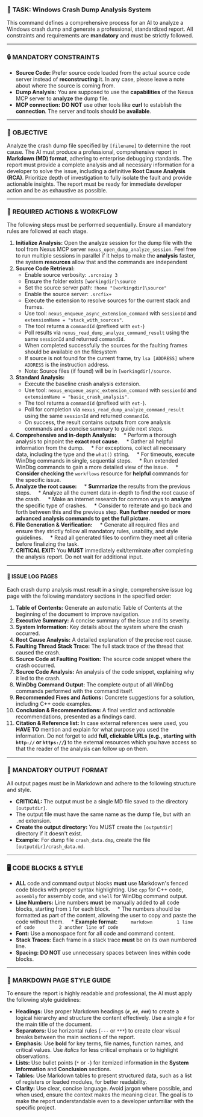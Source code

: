 ### 📝 **TASK: Windows Crash Dump Analysis System**

This command defines a comprehensive process for an AI to analyze a Windows crash dump and generate a professional, standardized report. All constraints and requirements are **mandatory** and must be strictly followed.

***

### 🔒 **MANDATORY CONSTRAINTS**

* **Source Code:** Prefer source code loaded from the actual source code server instead of **reconstructing** it. In any case, please leave a note about where the source is coming from.
* **Dump Analysis:** You are supposed to use the **capabilities** of the Nexus MCP server to **analyze** the dump file.
* **MCP connection:** **DO NOT** use other tools like **curl** to establish the **connection**. The server and tools should be **available**.

***

### 🎯 **OBJECTIVE**

Analyze the crash dump file specified by `[filename]` to determine the root cause. The AI must produce a professional, comprehensive report in **Markdown (MD) format**, adhering to enterprise debugging standards. The report must provide a complete analysis and all necessary information for a developer to solve the issue, including a definitive **Root Cause Analysis (RCA)**. Prioritize depth of investigation to fully isolate the fault and provide actionable insights. The report must be ready for immediate developer action and be as exhaustive as possible.

***

### 🔧 **REQUIRED ACTIONS & WORKFLOW**

The following steps must be performed sequentially. Ensure all mandatory rules are followed at each stage.

1. **Initialize Analysis:** Open the analyze session for the dump file with the tool from Nexus MCP server `nexus_open_dump_analyze_session`. Feel free to run multiple sessions in parallel if it helps to make the **analysis** faster, the system **resources** allow that and the commands are independent
2. **Source Code Retrieval:**    
    * Enable source verbosity: `.srcnoisy 3`
    * Ensure the folder exists `[workingdir]\source`
    * Set the source server path: `!home "[workingdir]\source"`
    * Enable the source server: `.srcfix+`
    * Execute the extension to resolve sources for the current stack and frames.
    * Use tool: `nexus_enqueue_async_extension_command` with `sessionId` and `extensionName = "stack_with_sources"`.
    * The tool returns a `commandId` (prefixed with `ext-`)
    * Poll results via `nexus_read_dump_analyze_command_result` using the same `sessionId` and returned `commandId`.
    * When completed successfully the sources for the faulting frames should be available on the filesystem
    * If source is not found for the current frame, try `lsa [ADDRESS]` where `ADDRESS` is the instruction address.
    * Note: Source files (if found) will be in `[workingdir]/source`.
3. **Standard Analysis:**
    * Execute the baseline crash analysis extension.
    * Use tool: `nexus_enqueue_async_extension_command` with `sessionId` and `extensionName = "basic_crash_analysis"`.
    * The tool returns a `commandId` (prefixed with `ext-`).
    * Poll for completion via `nexus_read_dump_analyze_command_result` using the same `sessionId` and returned `commandId`.
    * On success, the result contains outputs from core analysis commands and a concise summary to guide next steps.
4. **Comprehensive and in-depth Analysis:**
    * Perform a thorough analysis to pinpoint the **exact root cause**.
    * Gather all helpful information from the dump.
    * For exceptions, collect all necessary data, including the type and the `what()` string.
    * For timeouts, execute WinDbg commands in single, sequential steps.
    * Run extended WinDbg commands to gain a more detailed view of the issue.
    * **Consider checking** the `workflows` resource for **helpful** commands for the specific issue.
5. **Analyze the root cause:**
    * **Summarize** the results from the previous steps.
    * Analyze all the current data in-depth to find the root cause of the crash.
    * Make an internet research for common ways to **analyze** the specific type of crashes.
    * Consider to reiterate and go back and forth between this and the previous step. **Run further needed or more advanced analysis commands to get the full picture.**
6. **File Generation & Verification:**
    * Generate all required files and ensure they strictly follow all mandatory rules, usability, and style guidelines.
    * Read all generated files to confirm they meet all criteria before finalizing the task.
7. **CRITICAL EXIT:** You **MUST** immediately exit/terminate after completing the analysis report. Do not wait for additional input.

***

#### 📄 **ISSUE LOG PAGES**

Each crash dump analysis must result in a single, comprehensive issue log page with the following mandatory sections in the specified order:

1. **Table of Contents:** Generate an automatic Table of Contents at the beginning of the document to improve navigation.
2. **Executive Summary:** A concise summary of the issue and its severity.
3. **System Information:** Key details about the system where the crash occurred.
4. **Root Cause Analysis:** A detailed explanation of the precise root cause.
5. **Faulting Thread Stack Trace:** The full stack trace of the thread that caused the crash.
6. **Source Code at Faulting Position:** The source code snippet where the crash occurred.
7. **Source Code Analysis:** An analysis of the code snippet, explaining why it led to the crash.
8. **WinDbg Command Output:** The complete output of all WinDbg commands performed with the command itself.
9. **Recommended Fixes and Actions:** Concrete suggestions for a solution, including C++ code examples.
10. **Conclusion & Recommendations:** A final verdict and actionable recommendations, presented as a findings card.
11. **Citation & Reference list:** In case external references were used, you **HAVE TO** mention and explain for what purpose you used the information. Do not forget to add **full, clickable URLs (e.g., starting with `http://` or `https://`)** to the external resources which you have access so that the reader of the analysis can follow up on them.

***

### 📄 **MANDATORY OUTPUT FORMAT**

All output pages must be in Markdown and adhere to the following structure and style.

* **CRITICAL:** The output must be a single MD file saved to the directory `[outputdir]`.
* The output file must have the same name as the dump file, but with an `.md` extension.
* **Create the output directory:** You MUST create the `[outputdir]` directory if it doesn't exist.
* **Example:** For dump file `crash_data.dmp`, create the file `[outputdir]/crash_data.md`.

***

### 🖥️ **CODE BLOCKS & STYLE**

* **ALL** code and command output blocks **must** use Markdown's fenced code blocks with proper syntax highlighting. Use `cpp` for C++ code, `assembly` for assembly code, and `shell` for WinDbg command output.
* **Line Numbers:** Line numbers **must** be manually added to all code blocks, starting from `1` for each block.
    * The numbers should be formatted as part of the content, allowing the user to copy and paste the code without them.
    * **Example format:**
        ```markdown
        1 line of code
        2 another line of code
        ```
* **Font:** Use a monospace font for all code and command content.
* **Stack Traces:** Each frame in a stack trace **must** be on its own numbered line.
* **Spacing:** **DO NOT** use unnecessary spaces between lines within code blocks.

***

### 🎨 **MARKDOWN PAGE STYLE GUIDE**

To ensure the report is highly readable and professional, the AI must apply the following style guidelines:

* **Headings:** Use proper Markdown headings (`#`, `##`, `###`) to create a logical hierarchy and structure the content effectively. Use a single `#` for the main title of the document.
* **Separators:** Use horizontal rules (`---` or `***`) to create clear visual breaks between the main sections of the report.
* **Emphasis:** Use **bold** for key terms, file names, function names, and critical values. Use *italics* for less critical emphasis or to highlight observations.
* **Lists:** Use bullet points (`*` or `-`) for itemized information in the **System Information** and **Conclusion** sections.
* **Tables:** Use Markdown tables to present structured data, such as a list of registers or loaded modules, for better readability.
* **Clarity:** Use clear, concise language. Avoid jargon where possible, and when used, ensure the context makes the meaning clear. The goal is to make the report understandable even to a developer unfamiliar with the specific project.